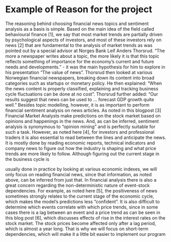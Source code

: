 # Example of Reason for the project

The reasoning behind choosing financial news topics and sentiment analysis as a basis is
simple. Based on the main idea of the field called behavioural finance [1], we say that most
market trends are partially driven by psychological aspects of investors, and most of these
investors rely on news [2] that are fundamental to the analysis of market trends as was pointed
out by a special advisor at Norges Bank Leif Anders Thorsrud. “The more a newspaper writes
about a topic, the more likely it is that this topic reflects something of importance for the
economy’s current and future needs and developments.” - it was the main hypothesis for him to
explore in his presentation “The value of news”. Thorsrud then looked at various Norwegian
financial newspapers, breaking down its content into broad categories such as startups or
monetary policy. He then explained: “When the news content is properly classified, explaining
and tracking business cycle fluctuations can be done at no cost”. Thorsrud further added: “Our
results suggest that news can be used to ... forecast GDP growth quite well.”
Besides topic modelling, however, it is as important to perform financial sentiment analysis on
news articles. As noted in this blogpost [3] Financial Market Analysts make predictions on the
stock market based on opinions and happenings in the news. And, as can be inferred,
sentiment analysis is synonymous to “opinion mining” and is perfectly suitable for such a task.
However, as noted here [4], for investors and professional traders it is also essential to read
between the lines and anticipate the news. It is mostly done by reading economic reports,
technical indicators and company news to figure out how the industry is shaping and what price
trends are more likely to follow. Although figuring out the current stage in the business cycle is

usually done in practice by looking at various economic indexes, we will only focus on reading
financial news, since that information, as noted above, can be inferred from just that.
In financial analysis there is also a great concern regarding the non-deterministic nature of
event-stock dependencies. For example, as noted here [5], the positiveness of news sometimes
strongly relates to the current stage of the economic cycle, which makes the model’s predictions
less “confident”. It is also difficult to determine which events correlate with which price trends,
since in some cases there is a lag between an event and a price trend as can be seen in this
blog post [6], which discusses effects of rise in the interest rates on the stock market. The stock
prices become affected only after a lag period, which is almost a year long. That is why we will
focus on short-term dependencies, which will make it a little bit easier to implement our
program